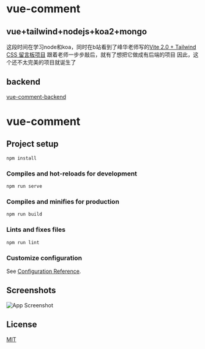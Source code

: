 
# vue-comment

## vue+tailwind+nodejs+koa2+mongo
这段时间在学习node和koa，同时在b站看到了峰华老师写的[Vite 2.0 + Tailwind CSS 留言板项目](https://www.bilibili.com/video/BV1rM4y1K7fR)
跟着老师一步步敲后，就有了想把它做成有后端的项目
因此，这个还不太完美的项目就诞生了

## backend

[vue-comment-backend](https://github.com/dewjohn/vue-comment-backend)

# vue-comment

## Project setup
```
npm install
```

### Compiles and hot-reloads for development
```
npm run serve
```

### Compiles and minifies for production
```
npm run build
```

### Lints and fixes files
```
npm run lint
```

### Customize configuration
See [Configuration Reference](https://cli.vuejs.org/config/).



## Screenshots

![App Screenshot](https://via.placeholder.com/468x300?text=App+Screenshot+Here)

  
## License



[MIT](https://choosealicense.com/licenses/mit/)

  